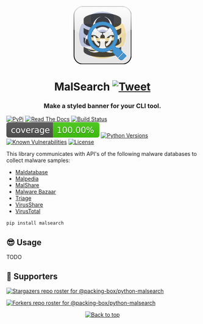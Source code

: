 <p align="center"><img src="https://github.com/packing-box/python-malsearch/raw/main/docs/pages/img/logo.png"></p>
<h1 align="center">MalSearch <a href="https://twitter.com/intent/tweet?text=MalSearch%20-%20Search%20for%20malware%20samples%20from%20various%20open%20databases.%0D%0APython%20library%20for%20getting%20samples%20from%20multiple%20malware databases.%0D%0Ahttps%3a%2f%2fgithub%2ecom%2fpacking-box%2fpython-malsearch%0D%0A&hashtags=python,programming,malware"><img src="https://img.shields.io/badge/Tweet--lightgrey?logo=twitter&style=social" alt="Tweet" height="20"/></a></h1>
<h3 align="center">Make a styled banner for your CLI tool.</h3>

[![PyPi](https://img.shields.io/pypi/v/malsearch.svg)](https://pypi.python.org/pypi/malsearch/)
[![Read The Docs](https://readthedocs.org/projects/python-malsearch/badge/?version=latest)](https://python-malsearch.readthedocs.io/en/latest/?badge=latest)
[![Build Status](https://github.com/packing-box/python-malsearch/actions/workflows/python-package.yml/badge.svg)](https://github.com/packing-box/python-malsearch/actions/workflows/python-package.yml)
[![Coverage Status](https://raw.githubusercontent.com/packing-box/python-malsearch/main/docs/coverage.svg)](#)
[![Python Versions](https://img.shields.io/pypi/pyversions/malsearch.svg)](https://pypi.python.org/pypi/malsearch/)
[![Known Vulnerabilities](https://snyk.io/test/github/packing-box/python-malsearch/badge.svg?targetFile=requirements.txt)](https://snyk.io/test/github/packing-box/python-malsearch?targetFile=requirements.txt)
[![License](https://img.shields.io/pypi/l/malsearch.svg)](https://pypi.python.org/pypi/malsearch/)

This library communicates with API's of the following malware databases to collect malware samples:

- [Maldatabase](https://maldatabase.com/api-doc.html)
- [Malpedia](https://malpedia.caad.fkie.fraunhofer.de/usage/api)
- [MalShare](https://malshare.com/doc.php)
- [Malware Bazaar](https://bazaar.abuse.ch/api)
- [Triage](https://tria.ge/docs)
- [VirusShare](https://virusshare.com/apiv2_reference)
- [VirusTotal](https://docs.virustotal.com/reference/overview)

```sh
pip install malsearch
```

## :sunglasses: Usage

TODO


## :clap:  Supporters

[![Stargazers repo roster for @packing-box/python-malsearch](https://reporoster.com/stars/dark/packing-box/python-malsearch)](https://github.com/packing-box/python-malsearch/stargazers)

[![Forkers repo roster for @packing-box/python-malsearch](https://reporoster.com/forks/dark/packing-box/python-malsearch)](https://github.com/packing-box/python-malsearch/network/members)

<p align="center"><a href="#"><img src="https://img.shields.io/badge/Back%20to%20top--lightgrey?style=social" alt="Back to top" height="20"/></a></p>
